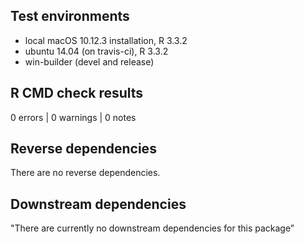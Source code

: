 ## Test environments
* local macOS 10.12.3 installation, R 3.3.2
* ubuntu 14.04 (on travis-ci), R 3.3.2
* win-builder (devel and release)

## R CMD check results

0 errors | 0 warnings | 0 notes

## Reverse dependencies

There are no reverse dependencies.

## Downstream dependencies

"There are currently no downstream dependencies for this package”
